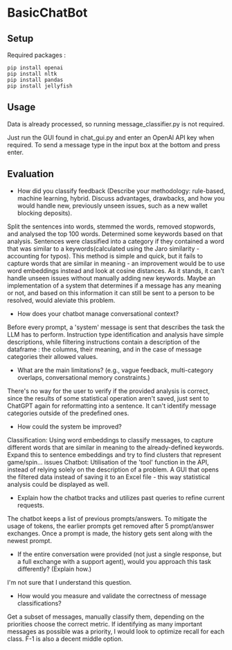 # BasicChatBot

## Setup

Required packages :
```
pip install openai
pip install nltk
pip install pandas
pip install jellyfish
```

## Usage

Data is already processed, so running message_classifier.py is not required.

Just run the GUI found in chat_gui.py and enter an OpenAI API key when required. To send a message type in the input box at the bottom and press enter.


## Evaluation
- How did you classify feedback (Describe your methodology: rule-based, machine learning, hybrid. Discuss advantages, drawbacks, and how you would handle new, previously unseen issues, such as a new wallet blocking deposits).

Split the sentences into words, stemmed the words, removed stopwords, and analysed the top 100 words. Determined some keywords based on that analysis. Sentences were classified into a category if they contained a word that was similar to a keywords(calculated using the Jaro similarity - accounting for typos). This method is simple and quick, but it fails to capture words that are similar in meaning - an improvement would be to use word embeddings instead and look at cosine distances. As it stands, it can't handle unseen issues without manually adding new keywords. Maybe an implementation of a system that determines if a message has any meaning or not, and based on this information it can still be sent to a person to be resolved, would aleviate this problem.

- How does your chatbot manage conversational context?

Before every prompt, a 'system' message is sent that describes the task the LLM has to perform. Instruction type identification and analysis have simple descriptions, while filtering instructions contain a description of the dataframe : the columns, their meaning, and in the case of message categories their allowed values.

- What are the main limitations? (e.g., vague feedback, multi-category overlaps, conversational memory constraints.)

There's no way for the user to verify if the provided analysis is correct, since the results of some statistical operation aren't saved, just sent to ChatGPT again for reformatting into a sentence.
It can't identify message categories outside of the predefined ones.

- How could the system be improved?

Classification: Using word embeddings to classify messages, to capture different words that are similar in meaning to the already-defined keywords. Expand this to sentence embeddings and try to find clusters that represent game/spin... issues
Chatbot: Utilisation of the 'tool' function in the API, instead of relying solely on the description of a problem. A GUI that opens the filtered data instead of saving it to an Excel file - this way statistical analysis could be displayed as well.

- Explain how the chatbot tracks and utilizes past queries to refine current requests.

The chatbot keeps a list of previous prompts/answers. To mitigate the usage of tokens, the earlier prompts get removed after 5 prompt/answer exchanges. Once a prompt is made, the history gets sent along with the newest prompt.

- If the entire conversation were provided (not just a single response, but a full exchange with a support agent), would you approach this task differently? (Explain how.)

I'm not sure that I understand this question.

- How would you measure and validate the correctness of message classifications?

Get a subset of messages, manually classify them, depending on the priorities choose the correct metric. If identifying as many important messages as possible was a priority, I would look to optimize recall for each class. F-1 is also a decent middle option.
